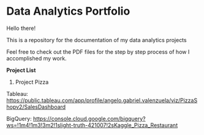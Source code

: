 # Data Analytics Portfolio

Hello there! 

This is a repository for the documentation of my data analytics projects

Feel free to check out the PDF files for the step by step process of how I accomplished my work.


**Project List**
1. Project Pizza

Tableau: https://public.tableau.com/app/profile/angelo.gabriel.valenzuela/viz/PizzaShopv2/SalesDashboard

BigQuery: https://console.cloud.google.com/bigquery?ws=!1m4!1m3!3m2!1slight-truth-421007!2sKaggle_Pizza_Restaurant
